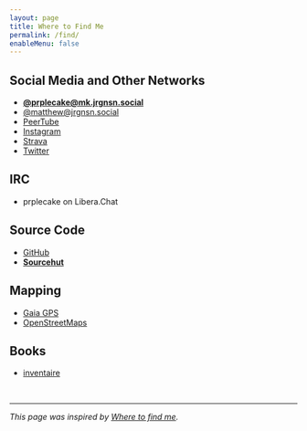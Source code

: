 ```yaml
---
layout: page
title: Where to Find Me
permalink: /find/
enableMenu: false
---
```


## Social Media and Other Networks

* **[@prplecake@mk.jrgnsn.social][misskey]**
* [@matthew@jrgnsn.social][pleroma]
* [PeerTube][peertube]
* [Instagram][instagram]
* [Strava][strava]
* [Twitter][twitter]

[misskey]:https://mk.jrgnsn.social/@prplecake
[pleroma]:https://jrgnsn.social/matthew
[instagram]:https://www.instagram.com/matthewjorgensen/
[twitter]:https://twitter.com/prplecake
[peertube]:https://jrgnsn.video/accounts/matthew
[strava]:https://www.strava.com/athletes/705724

## IRC

* prplecake on Libera.Chat

## Source Code

* [GitHub][github]
* **[Sourcehut][sourcehut]**

[github]:https://github.com/prplecake
[sourcehut]:https://git.sr.ht/~mjorgensen

## Mapping

* [Gaia GPS][gaia-gps]
* [OpenStreetMaps][osm]

[gaia-gps]:https://www.gaiagps.com/profile/920114/prplecake/
[osm]:https://www.openstreetmap.org/user/prplecake

## Books

* [inventaire][inventaire]

[inventaire]:https://inventaire.io/inventory/matthew

<br />

---

*This page was inspired by [Where to find me][wtfm].*

[wtfm]:https://wheretofind.me

